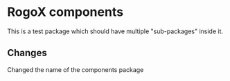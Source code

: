 # RogoX components

This is a test package which should have multiple "sub-packages" inside it.

## Changes
Changed the name of the components package